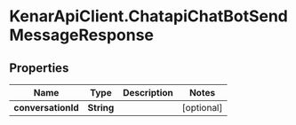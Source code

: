 # KenarApiClient.ChatapiChatBotSendMessageResponse

## Properties

Name | Type | Description | Notes
------------ | ------------- | ------------- | -------------
**conversationId** | **String** |  | [optional] 


